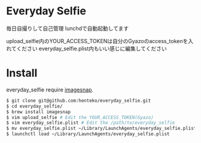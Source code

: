 # Everyday Selfie
毎日自撮りして自己管理
lunchdで自動起動してます

upload_selfie内のYOUR_ACCESS_TOKENは自分のGyazoのaccess_tokenを入れてください
everyday_selfie.plist内もいい感じに編集してください

# Install

everyday_selfie require [imagesnap](https://github.com/rharder/imagesnap).
```sh
$ git clone git@github.com:henteko/everyday_selfie.git
$ cd everyday_selfie/
$ brew install imagesnap
$ vim upload_selfie # Edit the YOUR_ACCESS_TOKEN(Gyazo)
$ vim everyday_selfie.plist # Edit the /path/to/everyday_selfie
$ mv everyday_selfie.plist ~/Library/LaunchAgents/everyday_selfie.plist
$ launchctl load ~/Library/LaunchAgents/everyday_selfie.plist
```
